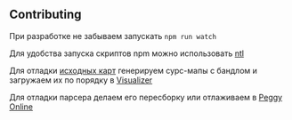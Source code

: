 ## Contributing

При разработке не забываем запускать `npm run watch`

Для удобства запуска скриптов npm можно использовать [ntl](https://github.com/ruyadorno/ntl)

Для отладки [исходных карт](https://github.com/mozilla/source-map) генерируем сурс-мапы с бандлом и загружаем их по порядку в [Visualizer](https://sokra.github.io/source-map-visualization/#typescript)

Для отладки парсера делаем его пересборку или отлаживаем в [Peggy Online](https://peggyjs.org/online.html)
